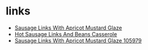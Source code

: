 # links

 * [Sausage Links With Apricot Mustard Glaze](../../index/s/sausage-links-with-apricot-mustard-glaze-105979.json)
 * [Hot Sausage Links And Beans Casserole](../../index/h/hot-sausage-links-and-beans-casserole.json)
 * [Sausage Links With Apricot Mustard Glaze 105979](../../index/s/sausage-links-with-apricot-mustard-glaze-105979.json)
